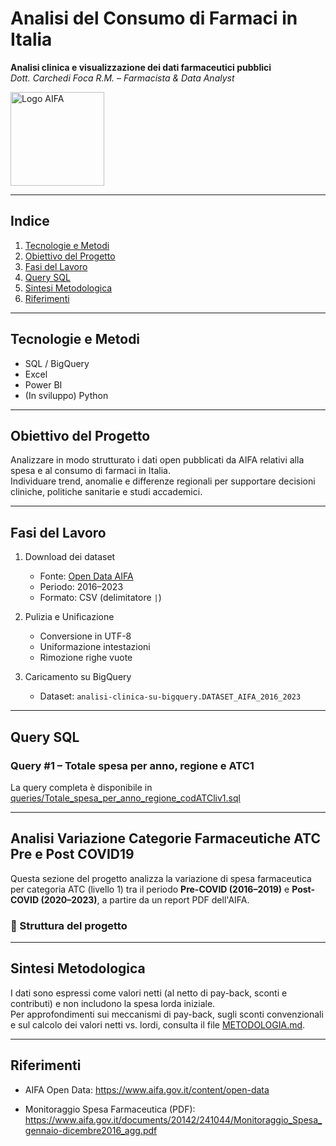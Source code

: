 # Analisi del Consumo di Farmaci in Italia

**Analisi clinica e visualizzazione dei dati farmaceutici pubblici**  
_Dott. Carchedi Foca R.M. – Farmacista & Data Analyst_  

<img src="https://www.aifa.gov.it/o/aifa-theme/images/aifa/AIFA2021_Col(LR).png"
     alt="Logo AIFA"
     width="150" />  
 
---

## Indice

1. [Tecnologie e Metodi](#tecnologie-e-metodi)  
2. [Obiettivo del Progetto](#obiettivo-del-progetto)  
3. [Fasi del Lavoro](#fasi-del-lavoro)  
4. [Query SQL](#query-sql)  
5. [Sintesi Metodologica](#sintesi-metodologica)  
6.  [Riferimenti](#riferimenti)  

---

## Tecnologie e Metodi

- SQL / BigQuery  
- Excel  
- Power BI  
- (In sviluppo) Python  

---

## Obiettivo del Progetto

Analizzare in modo strutturato i dati open pubblicati da AIFA relativi alla spesa e al consumo di farmaci in Italia.  
Individuare trend, anomalie e differenze regionali per supportare decisioni cliniche, politiche sanitarie e studi accademici.

---

## Fasi del Lavoro

1. Download dei dataset  
   - Fonte: [Open Data AIFA](https://www.aifa.gov.it/spesa-e-consumo-relativi-al-flusso-della-farmaceutica-convenzionata-e-degli-acquisti-diretti)  
   - Periodo: 2016–2023  
   - Formato: CSV (delimitatore `|`)  

2. Pulizia e Unificazione  
   - Conversione in UTF-8  
   - Uniformazione intestazioni  
   - Rimozione righe vuote  

3. Caricamento su BigQuery  
   - Dataset: `analisi-clinica-su-bigquery.DATASET_AIFA_2016_2023`  

---

## Query SQL

### Query #1 – Totale spesa per anno, regione e ATC1

La query completa è disponibile in  
[queries/Totale_spesa_per_anno_regione_codATCliv1.sql](https://github.com/carchedimarco88-jpg/Progetto_AIFA_Pharma/blob/main/queries/Totale_spesa_per_anno_regione_codATCliv1.sql)

---


## Analisi Variazione Categorie Farmaceutiche ATC Pre e Post COVID19

Questa sezione del progetto analizza la variazione di spesa farmaceutica per categoria ATC (livello 1) tra il periodo **Pre-COVID (2016–2019)** e **Post-COVID (2020–2023)**, a partire da un report PDF dell'AIFA.

### 📁 Struttura del progetto


---

## Sintesi Metodologica

I dati sono espressi come valori netti (al netto di pay-back, sconti e contributi) e non includono la spesa lorda iniziale.  
Per approfondimenti sui meccanismi di pay-back, sugli sconti convenzionali e sul calcolo dei valori netti vs. lordi, consulta il file [METODOLOGIA.md](./METODOLOGIA.md).

---

## Riferimenti

- AIFA Open Data: https://www.aifa.gov.it/content/open-data  

- Monitoraggio Spesa Farmaceutica (PDF):  
  https://www.aifa.gov.it/documents/20142/241044/Monitoraggio_Spesa_gennaio-dicembre2016_agg.pdf  
